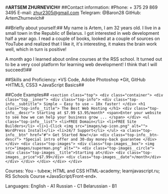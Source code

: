 #**ARTSEM ZHURNEVICH**#
##Contact information:
#Phone: + 375 29 869 3495 E-mail: zhur2305@gmail.com Telegram: @Baron28 GitHub: ArtemZhurnevich#

##Briefly about yourself:##
My name is Artem, I am 32 years old. I live in a small town in the Republic of Belarus. I got interested in web development half a year ago. I read a couple of books, looked at a couple of sources on YouTube and realized that I like it, it's interesting, it makes the brain work well, which in turn is positive!

A month ago I learned about online courses at the RSS school. It turned out to be a very cool platform for learning web development! I think that I will succeed!)##

##Skills and Proficiency:
*VS Code, Adobe Photoshop
*Git, GitHub
*HTML5, CSS3
*JavaScript Basics##

##Code Examples##
`<section class="top">
		<div class="container">
			<div class="top__inner">
				<div class="top-info">
					<div class="top-info__subtitle">
						Simple – Easy to use – 10x faster!
					</div>
					<h1 class="top-info__title">
						The Best Web Hosting
					</h1>
					<div class="top-info__descr">
						Starting at $7.99 $3.95/month*
						<span>Enter your website to see how we can help your business grow ... </span>
					</div>
					<ul class="top-info__list">
						<li>FREE Domain</li>
						<li>FREE Site Builders</li>
						<li>1-Click <img src="images/wp-icon.png" alt=""> WordPress Install</li>
						<li>24/7 Support</li>
					</ul>
					<a class="top-info__btn" href="#"> Get Started Now!</a>
					<div class="top-info__btn-descr">
						*Special intro offer and 30-day money-back guarantee
					</div>
				</div>
				<div class="top-images">
					<div class="top-images__box">
						<img src="images/superman.png" alt="">
						<div class="top-images__circle">
							<div class="top-images__title">Starting at</div>
							<div class="top-images__price">$7.99</div>
							<div class="top-images__date">/month</div>
						</div>
					</div>
				</div>
			</div>
		</div>`



Courses:
You - tubeж;
HTML and CSS HTML-academy;
learnjavascript.ru;
RS Schools Course «JavaScript/Front-end». 



Languages:
English - A1
Russian - С1
Belarussian - B1